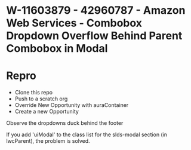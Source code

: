 # W-11603879 - 42960787 - Amazon Web Services - Combobox Dropdown Overflow Behind Parent Combobox in Modal

# Repro
- Clone this repo
- Push to a scratch org
- Override New Opportunity with auraContainer
- Create a new Opportunity

Observe the dropdowns duck behind the footer

If you add 'uiModal' to the class list for the slds-modal section (in lwcParent), the problem is solved.